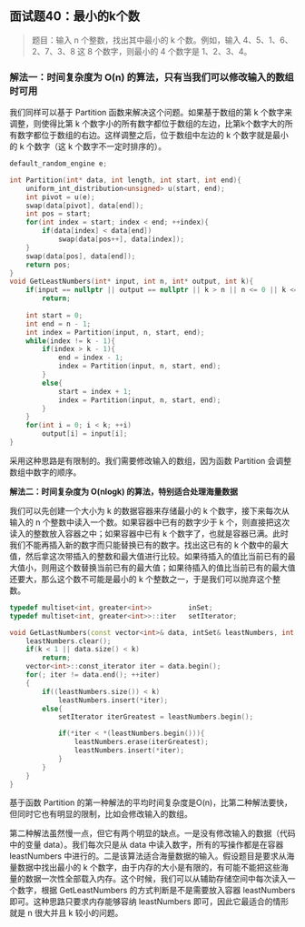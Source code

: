 ## 面试题40：最小的k个数

> 题目：输入 n 个整数，找出其中最小的 k 个数。例如，输入 4、5、1、6、2、7、3、8 这 8 个数字，则最小的 4 个数字是 1、2、3、4。

### 解法一：时间复杂度为 O(n) 的算法，只有当我们可以修改输入的数组时可用

我们同样可以基于 Partition 函数来解决这个问题。如果基于数组的第 k 个数字来调整，则使得比第 k 个数字小的所有数字都位于数组的左边，比第k个数字大的所有数字都位于数组的右边。这样调整之后，位于数组中左边的 k 个数字就是最小的 k 个数字（这 k 个数字不一定时排序的）。

```cpp
default_random_engine e;

int Partition(int* data, int length, int start, int end){
    uniform_int_distribution<unsigned> u(start, end);
    int pivot = u(e);
    swap(data[pivot], data[end]);
    int pos = start;
    for(int index = start; index < end; ++index){
        if(data[index] < data[end])
            swap(data[pos++], data[index]);
    }
    swap(data[pos], data[end]);
    return pos;
}
void GetLeastNumbers(int* input, int n, int* output, int k){
    if(input == nullptr || output == nullptr || k > n || n <= 0 || k <= 0)
        return;
    
    int start = 0;
    int end = n - 1;
    int index = Partition(input, n, start, end);
    while(index != k - 1){
        if(index > k - 1){
            end = index - 1;
            index = Partition(input, n, start, end);
        }
        else{
            start = index + 1;
            index = Partition(input, n, start, end);
        }
    }
    for(int i = 0; i < k; ++i)
        output[i] = input[i];
}
```
采用这种思路是有限制的。我们需要修改输入的数组，因为函数 Partition 会调整数组中数字的顺序。

**解法二：时间复杂度为 O(nlogk) 的算法，特别适合处理海量数据**

我们可以先创建一个大小为 k 的数据容器来存储最小的 k 个数字，接下来每次从输入的 n 个整数中读入一个数。如果容器中已有的数字少于 k 个，则直接把这次读入的整数放入容器之中；如果容器中已有 k 个数字了，也就是容器已满。此时我们不能再插入新的数字而只能替换已有的数字。找出这已有的 k 个数中的最大值，然后拿这次带插入的整数和最大值进行比较。如果待插入的值比当前已有的最大值小，则用这个数替换当前已有的最大值；如果待插入的值比当前已有的最大值还要大，那么这个数不可能是最小的 k 个整数之一，于是我们可以抛弃这个整数。

```cpp
typedef multiset<int, greater<int>>         inSet;
typedef multiset<int, greater<int>>::iter   setIterator; 

void GetLastNumbers(const vector<int>& data, intSet& leastNumbers, int k){
    leastNumbers.clear();
    if(k < 1 || data.size() < k)
        return;
    vector<int>::const_iterator iter = data.begin();
    for(; iter != data.end(); ++iter)
    {
        if((leastNumbers.size()) < k)
            leastNumbers.insert(*iter);
        else{
            setIterator iterGreatest = leastNumbers.begin();

            if(*iter < *(leastNumbers.begin())){
                leastNumbers.erase(iterGreatest);
                leastNumbers.insert(*iter);
            }
        }
    }
}
```

基于函数 Partition 的第一种解法的平均时间复杂度是O(n)，比第二种解法要快，但同时它也有明显的限制，比如会修改输入的数组。

第二种解法虽然慢一点，但它有两个明显的缺点。一是没有修改输入的数据（代码中的变量 data）。我们每次只是从 data 中读入数字，所有的写操作都是在容器 leastNumbers 中进行的。二是该算法适合海量数据的输入。假设题目是要求从海量数据中找出最小的 k 个数字，由于内存的大小是有限的，有可能不能把这些海量的数据一次性全部载入内存。这个时候，我们可以从辅助存储空间中每次读入一个数字，根据 GetLeastNumbers 的方式判断是不是需要放入容器 leastNumbers 即可。这种思路只要求内存能够容纳 leastNumbers 即可，因此它最适合的情形就是 n 很大并且 k 较小的问题。

